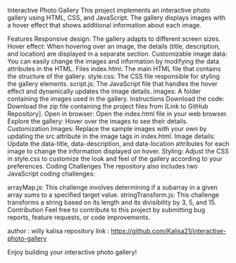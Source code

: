 Interactive Photo Gallery
This project implements an interactive photo gallery using HTML, CSS, and JavaScript. The gallery displays images with a hover effect that shows additional information about each image.

Features
Responsive design: The gallery adapts to different screen sizes.
Hover effect: When hovering over an image, the details (title, description, and location) are displayed in a separate section.
Customizable image data: You can easily change the images and information by modifying the data attributes in the HTML.
Files
index.html: The main HTML file that contains the structure of the gallery.
style.css: The CSS file responsible for styling the gallery elements.
script.js: The JavaScript file that handles the hover effect and dynamically updates the image details.
images: A folder containing the images used in the gallery.
Instructions
Download the code: Download the zip file containing the project files from [Link to GitHub Repository].
Open in browser: Open the index.html file in your web browser.
Explore the gallery: Hover over the images to see their details.
Customization
Images: Replace the sample images with your own by updating the src attribute in the image tags in index.html.
Image details: Update the data-title, data-description, and data-location attributes for each image to change the information displayed on hover.
Styling: Adjust the CSS in style.css to customize the look and feel of the gallery according to your preferences.
Coding Challenges
The repository also includes two JavaScript coding challenges:

arrayMap.js: This challenge involves determining if a subarray in a given array sums to a specified target value.
stringTransform.js: This challenge transforms a string based on its length and its divisibility by 3, 5, and 15.
Contribution
Feel free to contribute to this project by submitting bug reports, feature requests, or code improvements.

author : willy kalisa
repository link : https://github.com/Kalisa21/interactive-photo-gallery

Enjoy building your interactive photo gallery!